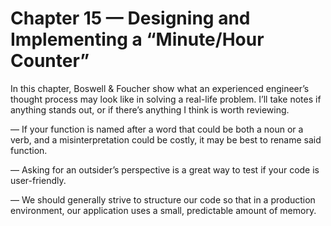 # Chapter 15 — Designing and Implementing a “Minute/Hour Counter”

In this chapter, Boswell & Foucher show what an experienced engineer’s thought process may look like in solving a real-life problem. I’ll take notes if anything stands out, or if there’s anything I think is worth reviewing.

— If your function is named after a word that could be both a noun or a verb, and a misinterpretation could be costly, it may be best to rename said function.

— Asking for an outsider’s perspective is a great way to test if your code is user-friendly.

— We should generally strive to structure our code so that in a production environment, our application uses a small, predictable amount of memory.